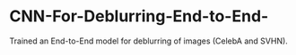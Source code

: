 # CNN-For-Deblurring-End-to-End-
Trained an End-to-End model for deblurring of images (CelebA and SVHN).
